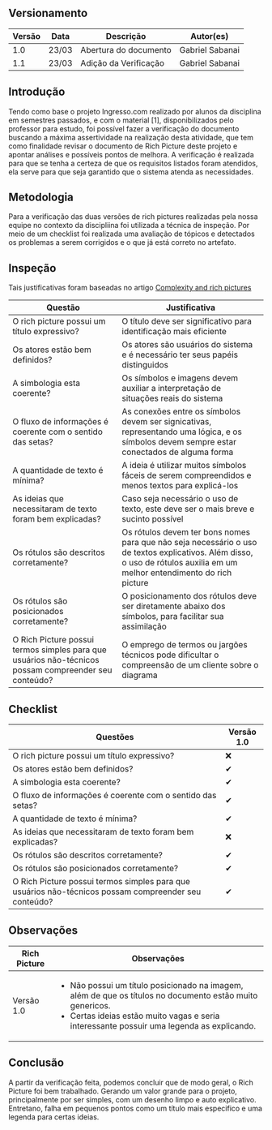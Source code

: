 ## Versionamento

| Versão | Data  | Descrição             | Autor(es)       |
| ------ | ----- | --------------------- | --------------- |
| 1.0    | 23/03 | Abertura do documento | Gabriel Sabanai |
| 1.1    | 23/03 | Adição da Verificação | Gabriel Sabanai |

## Introdução 

Tendo como base o projeto Ingresso.com realizado por alunos da disciplina em semestres passados, e com o material [1], disponibilizados pelo professor para estudo, foi possível fazer a verificação do documento buscando a máxima assertividade na realização desta atividade, que tem como finalidade revisar o documento de Rich Picture deste projeto e apontar análises e possíveis pontos de melhora. A verificação é realizada para que se tenha a certeza de que os requisitos listados foram atendidos, ela serve para que seja garantido que o sistema atenda as necessidades.

## Metodologia

Para a verificação das duas versões de rich pictures realizadas pela nossa equipe no contexto da discipliina foi utilizada a técnica de inspeção. Por meio de um checklist foi realizada uma avaliação de tópicos e detectados os problemas a serem corrigidos e o que já está correto no artefato.

## Inspeção

Tais justificativas foram baseadas no artigo [Complexity and rich pictures](http://leadershipforchange.org.uk/wp-content/uploads/Complexity-and-rich-pictures.pdf)

|Questão|Justificativa
|-------|-------------|
|O rich picture possui um título expressivo?|O título deve ser significativo para identificação mais eficiente|
|Os atores estão bem definidos?|Os atores são usuários do sistema e é necessário ter seus papéis distinguidos|
|A simbologia esta coerente?|Os símbolos e imagens devem auxiliar a interpretação de situações reais do sistema|
|O fluxo de informações é coerente com o sentido das setas?|As conexões entre os símbolos devem ser signicativas, representando uma lógica, e os símbolos devem sempre estar conectados de alguma forma|
|A quantidade de texto é mínima?|A ideia é utilizar muitos símbolos fáceis de serem compreendidos e menos textos para explicá-los|
|As ideias que necessitaram de texto foram bem explicadas?|Caso seja necessário o uso de texto, este deve ser o mais breve e sucinto possível|
|Os rótulos são descritos corretamente?|Os rótulos devem ter bons nomes para que não seja necessário o uso de textos explicativos. Além disso, o uso de rótulos auxilia em um melhor entendimento do rich picture|
|Os rótulos são posicionados corretamente?|O posicionamento dos rótulos deve ser diretamente abaixo dos símbolos, para facilitar sua assimilação|
|O Rich Picture possui termos simples para que usuários não-técnicos possam compreender seu conteúdo?|O emprego de termos ou jargões técnicos pode dificultar o compreensão de um cliente sobre o diagrama|

## Checklist 

|Questões|Versão 1.0|
|--------|----|
|O rich picture possui um título expressivo?|❌|
|Os atores estão bem definidos?|✔|
|A simbologia esta coerente?|✔|
|O fluxo de informações é coerente com o sentido das setas?|✔|
|A quantidade de texto é mínima?|✔|
|As ideias que necessitaram de texto foram bem explicadas?|❌|
|Os rótulos são descritos corretamente?|✔|
|Os rótulos são posicionados corretamente?|✔|
|O Rich Picture possui termos simples para que usuários não-técnicos possam compreender seu conteúdo?|✔|

## Observações

|Rich Picture|Observações|
|------------|-----------|
|Versão 1.0|<ul><li>Não possui um título posicionado na imagem, além de que os títulos no documento estão muito genericos.</li><li>Certas ideias estão muito vagas e seria interessante possuir uma legenda as explicando.</li></ul>|


## Conclusão

A partir da verificação feita, podemos concluir que de modo geral, o Rich Picture foi bem trabalhado. Gerando um valor grande para o projeto, principalmente por ser
simples, com um desenho limpo e auto explicativo. Entretano, falha em pequenos pontos como um título mais especifico e uma legenda para certas ideias.